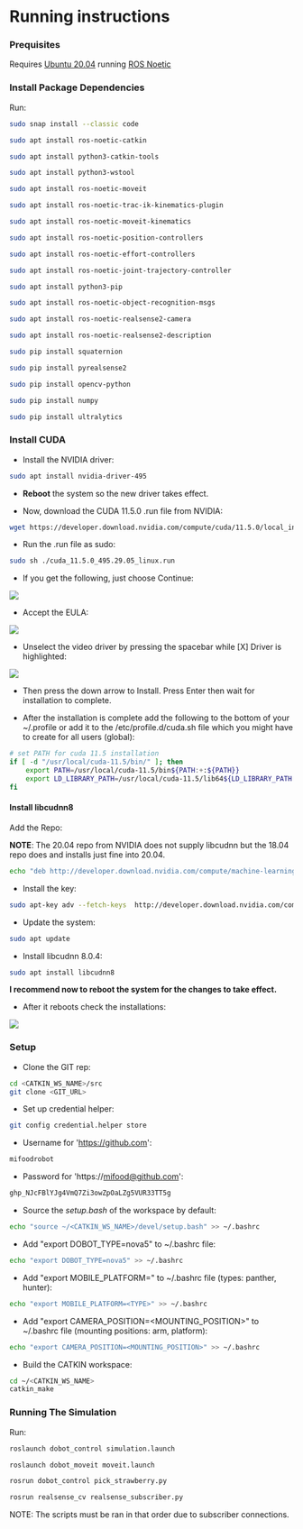 # Running instructions

### Prequisites

Requires [Ubuntu 20.04](https://ubuntu.com/tutorials/install-ubuntu-desktop#1-overview) running [ROS Noetic](http://wiki.ros.org/noetic/Installation/Ubuntu)

### Install Package Dependencies
Run:

```bash
sudo snap install --classic code
```
```bash
sudo apt install ros-noetic-catkin
```
```bash
sudo apt install python3-catkin-tools
```
```bash
sudo apt install python3-wstool
```
```bash
sudo apt install ros-noetic-moveit
```
```bash
sudo apt install ros-noetic-trac-ik-kinematics-plugin
```
```bash
sudo apt install ros-noetic-moveit-kinematics
```
```bash
sudo apt install ros-noetic-position-controllers
```
```bash
sudo apt install ros-noetic-effort-controllers
```
```bash
sudo apt install ros-noetic-joint-trajectory-controller
```
```bash
sudo apt install python3-pip
```
```bash
sudo apt install ros-noetic-object-recognition-msgs
```
```bash
sudo apt install ros-noetic-realsense2-camera
```
```bash
sudo apt install ros-noetic-realsense2-description
```
```bash
sudo pip install squaternion
```
```bash
sudo pip install pyrealsense2
```
```bash
sudo pip install opencv-python
```
```bash
sudo pip install numpy
```
```bash
sudo pip install ultralytics
```

### Install CUDA
* Install the NVIDIA driver:
```bash
sudo apt install nvidia-driver-495
```
* **Reboot** the system so the new driver takes effect.

* Now, download the CUDA 11.5.0 .run file from NVIDIA:
```bash
wget https://developer.download.nvidia.com/compute/cuda/11.5.0/local_installers/cuda_11.5.0_495.29.05_linux.run
```

* Run the .run file as sudo:
```bash
sudo sh ./cuda_11.5.0_495.29.05_linux.run
```

* If you get the following, just choose Continue:
<p align="left">
  <img src="https://github.com/Justin-Riekehof/MiFood/assets/154432883/638a4204-a9bb-4866-8c50-66a26a5e2a84" />
</p>


* Accept the EULA:
<p align="left">
  <img src="https://github.com/Justin-Riekehof/MiFood/assets/154432883/89f0247d-c997-4c96-9b57-afb52d38560b" />
</p>

* Unselect the video driver by pressing the spacebar while [X] Driver is highlighted:
<p align="left">
  <img src="https://github.com/Justin-Riekehof/MiFood/assets/154432883/e5fd206f-0f25-44cd-9590-9dfa30ebbc82" />
</p>

* Then press the down arrow to Install. Press Enter then wait for installation to complete.

* After the installation is complete add the following to the bottom of your ~/.profile or add it to the /etc/profile.d/cuda.sh file which you might have to create for all users (global):
```bash
# set PATH for cuda 11.5 installation
if [ -d "/usr/local/cuda-11.5/bin/" ]; then
    export PATH=/usr/local/cuda-11.5/bin${PATH:+:${PATH}}
    export LD_LIBRARY_PATH=/usr/local/cuda-11.5/lib64${LD_LIBRARY_PATH:+:${LD_LIBRARY_PATH}}
fi
```

#### Install libcudnn8

Add the Repo:

**NOTE**: The 20.04 repo from NVIDIA does not supply libcudnn but the 18.04 repo does and installs just fine into 20.04.
```bash
echo "deb http://developer.download.nvidia.com/compute/machine-learning/repos/ubuntu1804/x86_64 /" | sudo tee /etc/apt/sources.list.d/cuda_learn.list
```

* Install the key:
```bash
sudo apt-key adv --fetch-keys  http://developer.download.nvidia.com/compute/cuda/repos/ubuntu1804/x86_64/7fa2af80.pub
```

* Update the system:
```bash
sudo apt update
```

* Install libcudnn 8.0.4:
```bash
sudo apt install libcudnn8
```

**I recommend now to reboot the system for the changes to take effect.**

* After it reboots check the installations:
<p align="left">
  <img src="https://github.com/Justin-Riekehof/MiFood/assets/154432883/0073ef83-25b1-4d7c-895b-0deaaae8ba2c" />
</p>
  
### Setup
* Clone the GIT rep:
```bash
cd <CATKIN_WS_NAME>/src
git clone <GIT_URL>
```

* Set up credential helper:
```bash
git config credential.helper store
```

* Username for 'https://github.com':
```bash
mifoodrobot
```

* Password for 'https://mifood@github.com':
```bash
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
```

* Source the *setup.bash* of the workspace by default:
```bash
echo "source ~/<CATKIN_WS_NAME>/devel/setup.bash" >> ~/.bashrc
```

* Add "export DOBOT_TYPE=nova5" to ~/.bashrc file:
```bash
echo "export DOBOT_TYPE=nova5" >> ~/.bashrc
```

* Add "export MOBILE_PLATFORM=<TYPE>" to ~/.bashrc file (types: panther, hunter):
```bash
echo "export MOBILE_PLATFORM=<TYPE>" >> ~/.bashrc
```

* Add "export CAMERA_POSITION=<MOUNTING_POSITION>" to ~/.bashrc file (mounting positions: arm, platform):
```bash
echo "export CAMERA_POSITION=<MOUNTING_POSITION>" >> ~/.bashrc
```

* Build the CATKIN workspace:
```bash
cd ~/<CATKIN_WS_NAME>
catkin_make
```

### Running The Simulation

Run:
```bash
roslaunch dobot_control simulation.launch
```
```bash
roslaunch dobot_moveit moveit.launch
```
```bash
rosrun dobot_control pick_strawberry.py
```

```bash
rosrun realsense_cv realsense_subscriber.py
```

NOTE: The scripts must be ran in that order due to subscriber connections.

